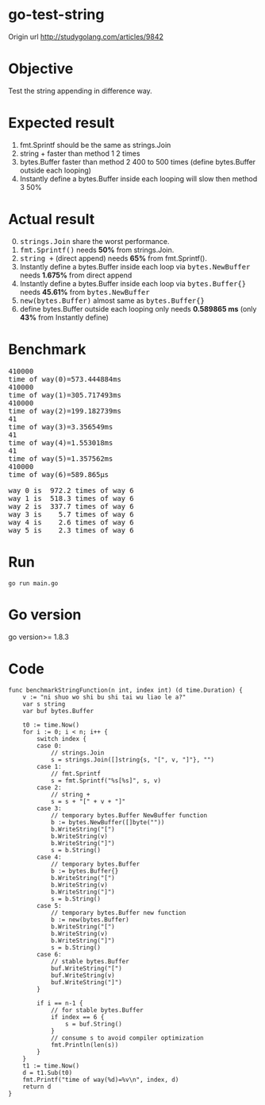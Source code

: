 # go-test-string
Origin url http://studygolang.com/articles/9842

# Objective 
Test the string appending in difference way.

# Expected result
1. fmt.Sprintf should be the same as strings.Join
1. string + faster than method 1 2 times
1. bytes.Buffer faster than method 2 400 to 500 times (define bytes.Buffer outside each looping)
1. Instantly define a bytes.Buffer inside each looping will slow then method 3 50%

# Actual result
0. <kbd>strings.Join</kbd> share the worst performance.
0. <kbd>fmt.Sprintf()</kbd> needs <strong>50%</strong> from strings.Join.
0. <kbd>string +</kbd> (direct append) needs <strong>65%</strong> from fmt.Sprintf().
0. Instantly define a bytes.Buffer inside each loop via <kbd>bytes.NewBuffer</kbd> needs <strong>1.675%</strong> from direct append
0.  Instantly define a bytes.Buffer inside each loop via <kbd>bytes.Buffer{}</kbd> needs <strong>45.61%</strong> from <kbd>bytes.NewBuffer</kbd>
0. <kbd>new(bytes.Buffer)</kbd> almost same as <kbd>bytes.Buffer{}</kbd>
0. define bytes.Buffer outside each looping only needs <strong>0.589865 ms</strong> (only <strong>43%</strong> from Instantly define)

# Benchmark
<pre>
410000
time of way(0)=573.444884ms
410000
time of way(1)=305.717493ms
410000
time of way(2)=199.182739ms
41
time of way(3)=3.356549ms
41
time of way(4)=1.553018ms
41
time of way(5)=1.357562ms
410000
time of way(6)=589.865µs

way 0 is  972.2 times of way 6
way 1 is  518.3 times of way 6
way 2 is  337.7 times of way 6
way 3 is    5.7 times of way 6
way 4 is    2.6 times of way 6
way 5 is    2.3 times of way 6
</pre>

# Run
```go run main.go```

# Go version
 go version>= 1.8.3
# Code
```
func benchmarkStringFunction(n int, index int) (d time.Duration) {
	v := "ni shuo wo shi bu shi tai wu liao le a?"
	var s string
	var buf bytes.Buffer

	t0 := time.Now()
	for i := 0; i < n; i++ {
		switch index {
		case 0:
			// strings.Join
			s = strings.Join([]string{s, "[", v, "]"}, "")
		case 1:
			// fmt.Sprintf
			s = fmt.Sprintf("%s[%s]", s, v)
		case 2:
			// string +
			s = s + "[" + v + "]"
		case 3:
			// temporary bytes.Buffer NewBuffer function
			b := bytes.NewBuffer([]byte(""))
			b.WriteString("[")
			b.WriteString(v)
			b.WriteString("]")
			s = b.String()
		case 4:
			// temporary bytes.Buffer
			b := bytes.Buffer{}
			b.WriteString("[")
			b.WriteString(v)
			b.WriteString("]")
			s = b.String()
		case 5:
			// temporary bytes.Buffer new function
			b := new(bytes.Buffer)
			b.WriteString("[")
			b.WriteString(v)
			b.WriteString("]")
			s = b.String()
		case 6:
			// stable bytes.Buffer
			buf.WriteString("[")
			buf.WriteString(v)
			buf.WriteString("]")
		}

		if i == n-1 {
			// for stable bytes.Buffer
			if index == 6 {
				s = buf.String()
			}
			// consume s to avoid compiler optimization
			fmt.Println(len(s))
		}
	}
	t1 := time.Now()
	d = t1.Sub(t0)
	fmt.Printf("time of way(%d)=%v\n", index, d)
	return d
}
```